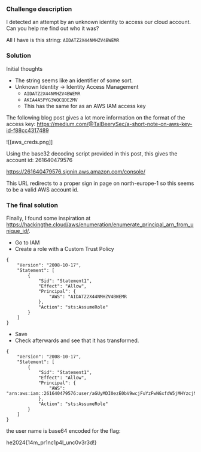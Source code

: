 ### Challenge description

I detected an attempt by an unknown identity to access our cloud account. Can you help me find out who it was?

All I have is this string: `AIDATZ2X44NMHZV4BWEMR`

### Solution

Initial thoughts
- The string seems like an identifier of some sort.
- Unknown Identity -> Identity Access Management
	- `AIDATZ2X44NMHZV4BWEMR`
	- `AKIA4A5PYG3WQCQDE2MV`
	- This has the same for as an AWS IAM access key

The following blog post gives a lot more information on the format of the access key: https://medium.com/@TalBeerySec/a-short-note-on-aws-key-id-f88cc4317489

![[aws_creds.png]]

Using the base32 decoding script provided in this post, this gives the account id: 261640479576

https://261640479576.signin.aws.amazon.com/console/

This URL redirects to a proper sign in page on north-europe-1 so this seems to be a valid AWS account id.

### The final solution

Finally, I found some inspiration at https://hackingthe.cloud/aws/enumeration/enumerate_principal_arn_from_unique_id/. 

- Go to IAM
- Create a role with a Custom Trust Policy

```
{
    "Version": "2008-10-17",
    "Statement": [
        {
            "Sid": "Statement1",
            "Effect": "Allow",
            "Principal": {
                "AWS": "AIDATZ2X44NMHZV4BWEMR
            },
            "Action": "sts:AssumeRole"
        }
    ]
}
```

- Save
- Check afterwards and see that it has transformed.

```
{
    "Version": "2008-10-17",
    "Statement": [
        {
            "Sid": "Statement1",
            "Effect": "Allow",
            "Principal": {
                "AWS": "arn:aws:iam::261640479576:user/aGUyMDI0ezE0bV9wcjFuYzFwNGxfdW5jMHYzcjNkIX0="
            },
            "Action": "sts:AssumeRole"
        }
    ]
}
```

the user name is base64 encoded for the flag:

he2024{14m_pr1nc1p4l_unc0v3r3d!}
